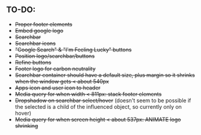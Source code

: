 ## TO-DO:
- ~~Proper footer elements~~
- ~~Embed google logo~~
- ~~Searchbar~~
- ~~Searchbar icons~~
- ~~"Google Search" & "I'm Feeling Lucky" buttons~~
- ~~Position logo/searchbar/buttons~~
- ~~Refine buttons~~
- ~~Footer logo for carbon neutrality~~
- ~~Searchbar container should have a default size, plus margin so it shrinks when the window gets < about 540px~~
- ~~Apps icon and user icon to header~~
- ~~Media query for when width < 811px: stack footer elements~~
- ~~Dropshadow on searchbar select/hover~~ (doesn't seem to be possible if the selected is a child of the influenced object, so currently only on hover)
- ~~Media query for when screen height < about 537px: ANIMATE logo shrinking~~